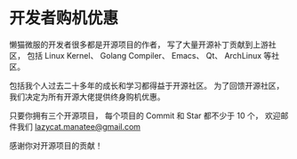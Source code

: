 # 开发者购机优惠

懒猫微服的开发者很多都是开源项目的作者， 写了大量开源补丁贡献到上游社区， 包括 Linux Kernel、 Golang Compiler、 Emacs、 Qt、 ArchLinux 等社区。

包括我个人过去二十多年的成长和学习都得益于开源社区。 为了回馈开源社区， 我们决定为所有开源大佬提供终身购机优惠。

只要你拥有三个开源项目， 每个项目的 Commit 和 Star 都不少于 10 个， 欢迎邮件我们 lazycat.manatee@gmail.com

感谢你对开源项目的贡献！